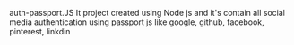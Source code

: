 auth-passport.JS
It project created using Node js and it's contain all social media authentication using passport js 
like google, github, facebook, pinterest, linkdin
